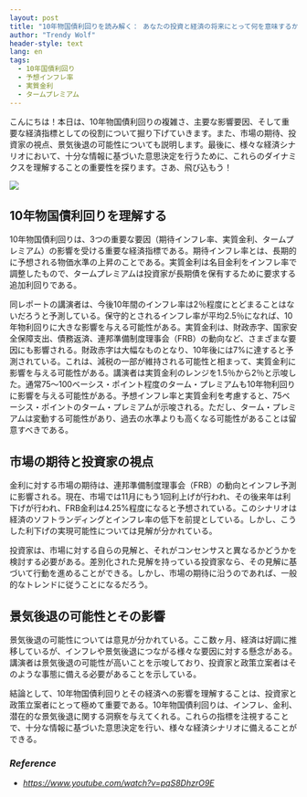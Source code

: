 ```yaml
---
layout: post
title: "10年物国債利回りを読み解く： あなたの投資と経済の将来にとって何を意味するか "
author: "Trendy Wolf"
header-style: text
lang: en
tags:
  - 10年国債利回り
  - 予想インフレ率
  - 実質金利
  - タームプレミアム
---
```


こんにちは！本日は、10年物国債利回りの複雑さ、主要な影響要因、そして重要な経済指標としての役割について掘り下げていきます。また、市場の期待、投資家の視点、景気後退の可能性についても説明します。最後に、様々な経済シナリオにおいて、十分な情報に基づいた意思決定を行うために、これらのダイナミクスを理解することの重要性を探ります。さあ、飛び込もう！

<img
    src="https://i.ytimg.com/vi/pqS8DhzrO9E/hqdefault.jpg"
/>






## 10年物国債利回りを理解する

10年物国債利回りは、3つの重要な要因（期待インフレ率、実質金利、タームプレミアム）の影響を受ける重要な経済指標である。期待インフレ率とは、長期的に予想される物価水準の上昇のことである。実質金利は名目金利をインフレ率で調整したもので、タームプレミアムは投資家が長期債を保有するために要求する追加利回りである。

同レポートの講演者は、今後10年間のインフレ率は2％程度にとどまることはないだろうと予測している。保守的とされるインフレ率が平均2.5％になれば、10年物利回りに大きな影響を与える可能性がある。実質金利は、財政赤字、国家安全保障支出、債務返済、連邦準備制度理事会（FRB）の動向など、さまざまな要因にも影響される。財政赤字は大幅なものとなり、10年後には7%に達すると予測されている。これは、減税の一部が維持される可能性と相まって、実質金利に影響を与える可能性がある。講演者は実質金利のレンジを1.5％から2％と示唆した。通常75～100ベーシス・ポイント程度のターム・プレミアムも10年物利回りに影響を与える可能性がある。予想インフレ率と実質金利を考慮すると、75ベーシス・ポイントのターム・プレミアムが示唆される。ただし、ターム・プレミアムは変動する可能性があり、過去の水準よりも高くなる可能性があることは留意すべきである。



## 市場の期待と投資家の視点

金利に対する市場の期待は、連邦準備制度理事会（FRB）の動向とインフレ予測に影響される。現在、市場では11月にもう1回利上げが行われ、その後来年は利下げが行われ、FRB金利は4.25%程度になると予想されている。このシナリオは経済のソフトランディングとインフレ率の低下を前提としている。しかし、こうした利下げの実現可能性については見解が分かれている。

投資家は、市場に対する自らの見解と、それがコンセンサスと異なるかどうかを検討する必要がある。差別化された見解を持っている投資家なら、その見解に基づいて行動を進めることができる。しかし、市場の期待に沿うのであれば、一般的なトレンドに従うことになるだろう。 



## 景気後退の可能性とその影響

景気後退の可能性については意見が分かれている。ここ数ヶ月、経済は好調に推移しているが、インフレや景気後退につながる様々な要因に対する懸念がある。講演者は景気後退の可能性が高いことを示唆しており、投資家と政策立案者はそのような事態に備える必要があることを示している。

結論として、10年物国債利回りとその経済への影響を理解することは、投資家と政策立案者にとって極めて重要である。10年物国債利回りは、インフレ、金利、潜在的な景気後退に関する洞察を与えてくれる。これらの指標を注視することで、十分な情報に基づいた意思決定を行い、様々な経済シナリオに備えることができる。


### _Reference_
- _https://www.youtube.com/watch?v=pqS8DhzrO9E_

